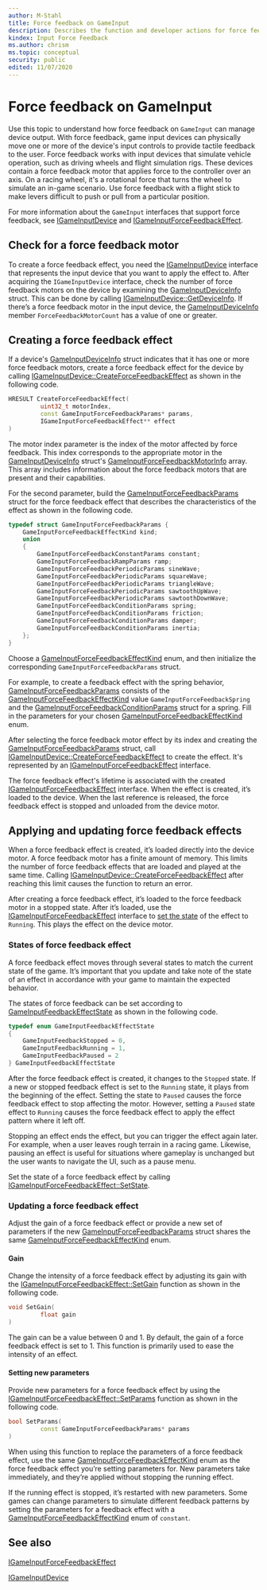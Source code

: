 ```yaml
---
author: M-Stahl
title: Force feedback on GameInput
description: Describes the function and developer actions for force feedback.
kindex: Input Force Feedback
ms.author: chrism
ms.topic: conceptual
security: public
edited: 11/07/2020
---
```


# Force feedback on GameInput

Use this topic to understand how force feedback on `GameInput` can manage device output. With force feedback, game input devices can physically move one or more of the device's input controls to provide tactile feedback to the user. Force feedback works with input devices that simulate vehicle operation, such as driving wheels and flight simulation rigs. These devices contain a force feedback motor that applies force to the controller over an axis. On a racing wheel, it's a rotational force that turns the wheel to simulate an in-game scenario. Use force feedback with a flight stick to make levers difficult to push or pull from a particular position. 

For more information about the `GameInput` interfaces that support force feedback, see [IGameInputDevice](../../reference/input/gameinput/interfaces/igameinputdevice/igameinputdevice.md) and [IGameInputForceFeedbackEffect](../../reference/input/gameinput/interfaces/igameinputforcefeedbackeffect/igameinputforcefeedbackeffect.md).

## Check for a force feedback motor

To create a force feedback effect, you need the [IGameInputDevice](../../reference/input/gameinput/interfaces/igameinputdevice/igameinputdevice.md) interface that represents the input device that you want to apply the effect to. After acquiring the `IGameInputDevice` interface, check the number of force feedback motors on the device by examining the [GameInputDeviceInfo](../../reference/input/gameinput/structs/gameinputdeviceinfo.md) struct. This can be done by calling [IGameInputDevice::GetDeviceInfo](../../reference/input/gameinput/interfaces/igameinputdevice/methods/igameinputdevice_getdeviceinfo.md). If there’s a force feedback motor in the input device, the [GameInputDeviceInfo](../../reference/input/gameinput/structs/gameinputdeviceinfo.md) member `ForceFeedbackMotorCount` has a value of one or greater. 

## Creating a force feedback effect

If a device's [GameInputDeviceInfo](../../reference/input/gameinput/structs/gameinputdeviceinfo.md) struct indicates that it has one or more force feedback motors, create a force feedback effect for the device by calling [IGameInputDevice::CreateForceFeedbackEffect](../../reference/input/gameinput/interfaces/igameinputdevice/methods/igameinputdevice_createforcefeedbackeffect.md) as shown in the following code.

```cpp
HRESULT CreateForceFeedbackEffect(  
         uint32_t motorIndex,  
         const GameInputForceFeedbackParams* params,  
         IGameInputForceFeedbackEffect** effect  
) 
```

The motor index parameter is the index of the motor affected by force feedback. This index corresponds to the appropriate motor in the [GameInputDeviceInfo](../../reference/input/gameinput/structs/gameinputdeviceinfo.md) struct's [GameInputForceFeedbackMotorInfo](../../reference/input/gameinput/structs/gameinputforcefeedbackmotorinfo.md) array. This array includes information about the force feedback motors that are present and their capabilities.  

For the second parameter, build the [GameInputForceFeedbackParams](../../reference/input/gameinput/structs/gameinputforcefeedbackparams.md) struct for the force feedback effect that describes the characteristics of the effect as shown in the following code. 

```cpp
typedef struct GameInputForceFeedbackParams {  
    GameInputForceFeedbackEffectKind kind;  
    union  
    {  
        GameInputForceFeedbackConstantParams constant;  
        GameInputForceFeedbackRampParams ramp;  
        GameInputForceFeedbackPeriodicParams sineWave;  
        GameInputForceFeedbackPeriodicParams squareWave;  
        GameInputForceFeedbackPeriodicParams triangleWave;  
        GameInputForceFeedbackPeriodicParams sawtoothUpWave;  
        GameInputForceFeedbackPeriodicParams sawtoothDownWave;  
        GameInputForceFeedbackConditionParams spring;  
        GameInputForceFeedbackConditionParams friction;  
        GameInputForceFeedbackConditionParams damper;  
        GameInputForceFeedbackConditionParams inertia;  
    };  
} 
```

Choose a [GameInputForceFeedbackEffectKind](../../reference/input/gameinput/enums/gameinputforcefeedbackeffectkind.md) enum, and then initialize the corresponding `GameInputForceFeedbackParams` struct. 

For example, to create a feedback effect with the spring behavior, [GameInputForceFeedbackParams](../../reference/input/gameinput/structs/gameinputforcefeedbackparams.md) consists of the [GameInputForceFeedbackEffectKind](../../reference/input/gameinput/enums/gameinputforcefeedbackeffectkind.md) value `GameInputForceFeedbackSpring` and the [GameInputForceFeedbackConditionParams](../../reference/input/gameinput/structs/gameinputforcefeedbackconditionparams.md) struct for a spring. Fill in the parameters for your chosen [GameInputForceFeedbackEffectKind](../../reference/input/gameinput/enums/gameinputforcefeedbackeffectkind.md) enum. 

After selecting the force feedback motor effect by its index and creating the [GameInputForceFeedbackParams](../../reference/input/gameinput/structs/gameinputforcefeedbackparams.md) struct, call [IGameInputDevice::CreateForceFeedbackEffect](../../reference/input/gameinput/interfaces/igameinputdevice/methods/igameinputdevice_createforcefeedbackeffect.md) to create the effect. It's represented by an [IGameInputForceFeedbackEffect](../../reference/input/gameinput/interfaces/igameinputforcefeedbackeffect/igameinputforcefeedbackeffect.md) interface. 

The force feedback effect's lifetime is associated with the created [IGameInputForceFeedbackEffect](../../reference/input/gameinput/interfaces/igameinputforcefeedbackeffect/igameinputforcefeedbackeffect.md) interface. When the effect is created, it’s loaded to the device. When the last reference is released, the force feedback effect is stopped and unloaded from the device motor.


## Applying and updating force feedback effects

When a force feedback effect is created, it’s loaded directly into the device motor. A force feedback motor has a finite amount of memory. This limits the number of force feedback effects that are loaded and played at the same time. Calling [IGameInputDevice::CreateForceFeedbackEffect](../../reference/input/gameinput/interfaces/igameinputdevice/methods/igameinputdevice_createforcefeedbackeffect.md) after reaching this limit causes the function to return an error.

After creating a force feedback effect, it’s loaded to the force feedback motor in a stopped state. After it’s loaded, use the [IGameInputForceFeedbackEffect](../../reference/input/gameinput/interfaces/igameinputforcefeedbackeffect/igameinputforcefeedbackeffect.md) interface to [set the state](../../reference/input/gameinput/interfaces/igameinputforcefeedbackeffect/methods/igameinputforcefeedbackeffect_setstate.md) of the effect to `Running`. This plays the effect on the device motor. 

### States of force feedback effect

A force feedback effect moves through several states to match the current state of the game. It’s important that you update and take note of the state of an effect in accordance with your game to maintain the expected behavior.

The states of force feedback can be set according to [GameInputFeedbackEffectState](../../reference/input/gameinput/enums/gameinputfeedbackeffectstate.md) as shown in the following code.

```cpp
typedef enum GameInputFeedbackEffectState    
{  
    GameInputFeedbackStopped = 0,  
    GameInputFeedbackRunning = 1,  
    GameInputFeedbackPaused = 2  
} GameInputFeedbackEffectState  
```  

After the force feedback effect is created, it changes to the `Stopped` state. If a new or stopped feedback effect is set to the `Running` state, it plays from the beginning of the effect. Setting the state to `Paused` causes the force feedback effect to stop affecting the motor. However, setting a `Paused` state effect to `Running` causes the force feedback effect to apply the effect pattern where it left off. 

Stopping an effect ends the effect, but you can trigger the effect again later. For example, when a user leaves rough terrain in a racing game. Likewise, pausing an effect is useful for situations where gameplay is unchanged but the user wants to navigate the UI, such as a pause menu.

Set the state of a force feedback effect by calling [IGameInputForceFeedbackEffect::SetState](../../reference/input/gameinput/interfaces/igameinputforcefeedbackeffect/methods/igameinputforcefeedbackeffect_setstate.md). 

### Updating a force feedback effect

Adjust the gain of a force feedback effect or provide a new set of parameters if the new [GameInputForceFeedbackParams](../../reference/input/gameinput/structs/gameinputforcefeedbackparams.md) struct shares the same [GameInputForceFeedbackEffectKind](../../reference/input/gameinput/enums/gameinputforcefeedbackeffectkind.md) enum.

#### Gain

Change the intensity of a force feedback effect by adjusting its gain with the [IGameInputForceFeedbackEffect::SetGain](../../reference/input/gameinput/interfaces/igameinputforcefeedbackeffect/methods/igameinputforcefeedbackeffect_setgain.md) function as shown in the following code.

```cpp
void SetGain(  
         float gain  
)  
```

The gain can be a value between 0 and 1. By default, the gain of a force feedback effect is set to 1. This function is primarily used to ease the intensity of an effect.

#### Setting new parameters

Provide new parameters for a force feedback effect by using the [IGameInputForceFeedbackEffect::SetParams](../../reference/input/gameinput/interfaces/igameinputforcefeedbackeffect/methods/igameinputforcefeedbackeffect_setparams.md) function as shown in the following code.

```cpp
bool SetParams(  
         const GameInputForceFeedbackParams* params  
)  
```

When using this function to replace the parameters of a force feedback effect, use the same [GameInputForceFeedbackEffectKind](../../reference/input/gameinput/enums/gameinputforcefeedbackeffectkind.md) enum as the force feedback effect you’re setting parameters for. New parameters take immediately, and they’re applied without stopping the running effect. 

If the running effect is stopped, it’s restarted with new parameters. Some games can change parameters to simulate different feedback patterns by setting the parameters for a feedback effect with a [GameInputForceFeedbackEffectKind](../../reference/input/gameinput/enums/gameinputforcefeedbackeffectkind.md) enum of `constant`. 


## See also 

[IGameInputForceFeedbackEffect](../../reference/input/gameinput/interfaces/igameinputforcefeedbackeffect/igameinputforcefeedbackeffect.md) 

[IGameInputDevice](../../reference/input/gameinput/interfaces/igameinputdevice/igameinputdevice.md) 
